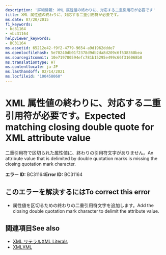 ```yaml
---
description: '詳細情報: XML 属性値の終わりに、対応する二重引用符が必要です'
title: XML 属性値の終わりに、対応する二重引用符が必要です。
ms.date: 07/20/2015
f1_keywords:
- bc31164
- vbc31164
helpviewer_keywords:
- BC31164
ms.assetid: 65212e42-f9f2-4779-9654-a9d1962ddde7
ms.openlocfilehash: 5e70240db01f2378d9db2da8d209c6f538368bea
ms.sourcegitcommit: 10e719780594efc781b15295e499c66f316068b8
ms.translationtype: HT
ms.contentlocale: ja-JP
ms.lasthandoff: 02/14/2021
ms.locfileid: "100458060"
---
```

# <a name="expected-matching-closing-double-quote-for-xml-attribute-value"></a><span data-ttu-id="8fdfa-103">XML 属性値の終わりに、対応する二重引用符が必要です。</span><span class="sxs-lookup"><span data-stu-id="8fdfa-103">Expected matching closing double quote for XML attribute value</span></span>

<span data-ttu-id="8fdfa-104">二重引用符で区切られた属性値に、終わりの引用符文字がありません。</span><span class="sxs-lookup"><span data-stu-id="8fdfa-104">An attribute value that is delimited by double quotation marks is missing the closing quotation mark character.</span></span>  
  
 <span data-ttu-id="8fdfa-105">**エラー ID:** BC31164</span><span class="sxs-lookup"><span data-stu-id="8fdfa-105">**Error ID:** BC31164</span></span>  
  
## <a name="to-correct-this-error"></a><span data-ttu-id="8fdfa-106">このエラーを解決するには</span><span class="sxs-lookup"><span data-stu-id="8fdfa-106">To correct this error</span></span>  
  
- <span data-ttu-id="8fdfa-107">属性値を区切るための終わりの二重引用符文字を追加します。</span><span class="sxs-lookup"><span data-stu-id="8fdfa-107">Add the closing double quotation mark character to delimit the attribute value.</span></span>  
  
## <a name="see-also"></a><span data-ttu-id="8fdfa-108">関連項目</span><span class="sxs-lookup"><span data-stu-id="8fdfa-108">See also</span></span>

- [<span data-ttu-id="8fdfa-109">XML リテラル</span><span class="sxs-lookup"><span data-stu-id="8fdfa-109">XML Literals</span></span>](../language-reference/xml-literals/index.md)
- [<span data-ttu-id="8fdfa-110">XML</span><span class="sxs-lookup"><span data-stu-id="8fdfa-110">XML</span></span>](../programming-guide/language-features/xml/index.md)
